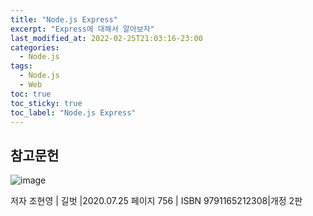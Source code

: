 ```yaml
---
title: "Node.js Express"
excerpt: "Express에 대해서 알아보자"
last_modified_at: 2022-02-25T21:03:16-23:00
categories:
  - Node.js
tags:
  - Node.js
  - Web
toc: true
toc_sticky: true
toc_label: "Node.js Express"
---
```



## 참고문헌

![image](https://user-images.githubusercontent.com/72953874/151500796-1e8c34c5-23fb-45d0-bbc7-20693430e9d7.png)

저자 조현영 | 길벗 |2020.07.25
페이지 756 | ISBN 9791165212308|개정 2판